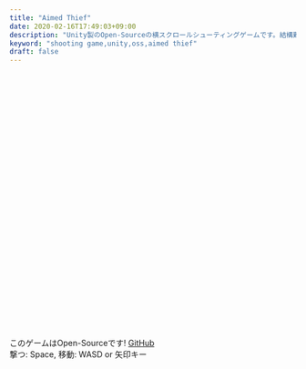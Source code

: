 ```yaml
---
title: "Aimed Thief"
date: 2020-02-16T17:49:03+09:00
description: "Unity製のOpen-Sourceの横スクロールシューティングゲームです。結構難しいと思います。"
keyword: "shooting game,unity,oss,aimed thief"
draft: false
---
```


<script src="Build/UnityLoader.js" onload="UnityLoader.instantiate('unityContainer', 'Build/WebGL.json');" async></script>

<div id="unityContainer" style="width: 800px; height: 450px; margin: auto"></div>

このゲームはOpen-Sourceです! [GitHub](https://github.com/capra314cabra/AimedThief)  
撃つ: Space, 移動: WASD or 矢印キー

<script src="https://utteranc.es/client.js"
    repo= "capra314cabra/capra314cabra.github.io"
    issue-term="title"
    label="comments"
    theme="github-light"
    crossorigin="anonymous"
    async>
</script>

